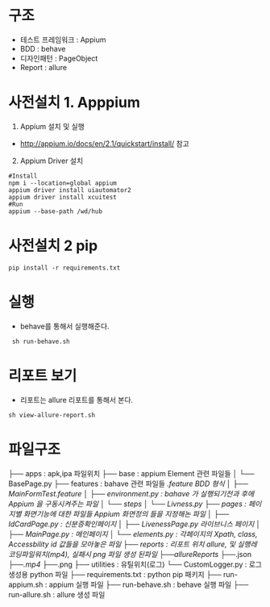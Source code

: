 # 구조
- 테스트 프레임워크 : Appium
- BDD : behave
- 디자인패턴 : PageObject
- Report : allure

# 사전설치 1. Apppium
1. Appium 설치 및 실행
- http://appium.io/docs/en/2.1/quickstart/install/ 참고

2. Appium Driver 설치
```
#Install
npm i --location=global appium
appium driver install uiautomator2
appium driver install xcuitest
#Run
appium --base-path /wd/hub
```
# 사전설치 2 pip
```
pip install -r requirements.txt
```

# 실행
- behave를 통해서 실행해준다.

```
 sh run-behave.sh 
```


# 리포트 보기
- 리포트는 allure 리포트를 통해서 본다.
```
sh view-allure-report.sh
```

# 파일구조
├── apps : apk,ipa 파일위치
├── base : appium Element 관련 파일들
│   └── BasePage.py
├── features : bahave 관련 파일들 *.feature BDD 형식
│   ├── MainFormTest.feature
│   ├── environment.py : bahave 가 실행되기전과 후에 Appium 을 구동시켜주는 파일
│   └── steps
│       └── Livness.py
├── pages : 페이지별 화면기능에 대한 파일들 Appium 화면정의 들을 지정해논 파일
│   ├── IdCardPage.py : 신분증확인페이지
│   ├── LivenessPage.py 라이브니스 페이지
│   ├── MainPage.py  : 메인페이지
│   └── elements.py  : 각페이지의 Xpath, class, Accessbility id 값들을 모아놓은 파일
├── reports : 리포트 위치 allure, 및 실행레코딩파일워치(mp4), 실패시 png 파일 생성 된파일
    ├──allureReports
        ├──*.json
    ├──*.mp4
    ├──*.png
├── utilities : 유틸위치(로그)
    └── CustomLogger.py : 로그생성용 python 파일
├── requirements.txt : python pip 패키지
├── run-appium.sh : appium 실행 파일
├── run-behave.sh : behave 실행 파일
├── run-allure.sh : allure 생성 파일
